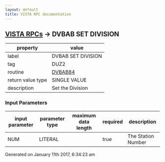 ```yaml
---
layout: default
title: VISTA RPC documentation
---
```




## [VISTA RPCs](TableOfContent.md) &#8594; DVBAB SET DIVISION 

 property | value 
--- | --- 
 label | DVBAB SET DIVISION
 tag | DUZ2
 routine | [DVBAB84](http://code.osehra.org/dox/Routine_DVBAB84_source.html)
 return value type | SINGLE VALUE
 description | Set the Division

### Input Parameters

| input parameter | parameter type | maximum data length | required | description | 
| --- | --- | --- | --- | --- | 
| NUM | LITERAL |  | true | The Station Number | 




Generated on January 11th 2017, 6:34:23 am